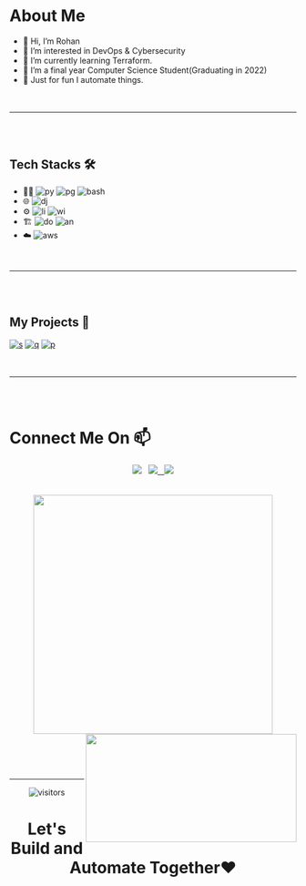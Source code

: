 # About Me 

- 👋 Hi, I’m Rohan
- 👀 I’m interested in DevOps & Cybersecurity
- 🌱 I’m currently learning Terraform.
- 💞️ I’m a final year Computer Science Student(Graduating in 2022)
- 🎋 Just for fun I automate things.<br><br><br>

---
<br><br>

## Tech Stacks 🛠️

- 🧑‍💻 ![py](https://img.shields.io/badge/python-darkblue?style=for-the-badge&logo=python) ![pg](https://img.shields.io/badge/PostgreSQL-blue?style=for-the-badge&logo=postgresql) ![bash](https://img.shields.io/badge/bash-black?style=for-the-badge&logo=linux)
- 🌐 ![dj](https://img.shields.io/badge/Django-green?style=for-the-badge&logo=django) 
- ⚙️ ![li](https://img.shields.io/badge/linux-grey?style=for-the-badge&logo=linux) ![wi](https://img.shields.io/badge/windows-blue?style=for-the-badge&logo=windows)
- 🏗️ ![do](https://img.shields.io/badge/Docker-blue?style=for-the-badge&logo=docker) ![an](https://img.shields.io/badge/ansible-black?style=for-the-badge&logo=ansible)
- ☁️ ![aws](https://img.shields.io/badge/amazon%20web%20services-EC912D?style=for-the-badge&logo=aws)<br><br><br>
---
<br><br>

## My Projects 📝

[![s](https://github-readme-stats.vercel.app/api/pin/?username=rohan07-create&repo=adminstration-tool)](https://github.com/rohan07-create/adminstration-tool)
[![q](https://github-readme-stats.vercel.app/api/pin/?username=rohan07-create&repo=Django-docker-postgres-gunicorn-nginx)](https://github.com/rohan07-create/Django-docker-postgres-gunicorn-nginx )
[![p](https://github-readme-stats.vercel.app/api/pin/?username=rohan07-create&repo=Todo-app-docker)](https://github.com/rohan07-create/Todo-app-docker)<br><br><br>

---

<br><br>

# Connect Me On 📫

  <div align="center">
  <a href="mailto:rohanchourasiya07@gmail.com"> <img src="https://img.shields.io/badge/gmail-D14836?style=for-the-badge&logoColor=white&logo=gmail"></a>&nbsp&nbsp
  <a href="https://linkedin.com/in/rohan-chourasiya"><img src="https://img.shields.io/badge/linkedin-blue?style=for-the-badge&logoColor=white&logo=linkedin">&nbsp&nbsp
  </a>
  <a href="https://www.github.com/rohan07-create"><img src="https://img.shields.io/badge/github-black?style=for-the-badge&logoColor=white&logo=github"></a><br><br><br> <img src="https://github-readme-stats.vercel.app/api?username=rohan07-create&theme=blue" width="420"> <img src="https://s8.gifyu.com/images/ezgif.com-gif-maker31b523f0eb0843d2.gif" align="right" height="190" width="370"> 
  </div>

<!-- <img src="https://github-readme-stats.vercel.app/api?username=rohan07-create&theme=blue"> <img src="https://c.tenor.com/NOYF3f82b_gAAAAC/programmer.gif"> -->

<br><br><br>

***
<div align="center"><img align="center" alt="visitors" src="https://gpvc.arturio.dev/rohan07-create"></div>



# 
<h1 align="center"> Let's Build and Automate Together❤️</h1>





<!---
rohan07-create/rohan07-create is a ✨ special ✨ repository because its `README.md` (this file) appears on your GitHub profile.
You can click the Preview link to take a look at your changes.
--->
